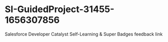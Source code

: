 # SI-GuidedProject-31455-1656307856
Salesforce Developer Catalyst Self-Learning &amp; Super Badges
feedback link
